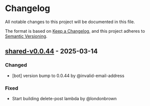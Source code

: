 # Changelog

All notable changes to this project will be documented in this file.

The format is based on [Keep a Changelog](https://keepachangelog.com/en/1.0.0/),
and this project adheres to [Semantic Versioning](https://semver.org/spec/v2.0.0.html).

## [shared-v0.0.44] - 2025-03-14

### Changed
- [bot] version bump to 0.0.44 by @invalid-email-address

### Fixed
- Start building delete-post lambda by @londonbrown

[shared-v0.0.44]: https://github.com/londonbrown/blog-lambdas/compare/v0.0.43..shared-v0.0.44

<!-- generated by git-cliff -->
